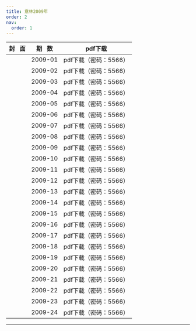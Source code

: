 ```yaml
---
title: 意林2009年
order: 2
nav:
  order: 1
---
```

| 封   面 | 期   数 |        pdf下载        |
| :-------: | :-------: | :-------------------: |
|          |  2009-01  | pdf下载（密码：5566） |
|          |  2009-02  | pdf下载（密码：5566） |
|          |  2009-03  | pdf下载（密码：5566） |
|          |  2009-04  | pdf下载（密码：5566） |
|          |  2009-05  | pdf下载（密码：5566） |
|          |  2009-06  | pdf下载（密码：5566） |
|          |  2009-07  | pdf下载（密码：5566） |
|          |  2009-08  | pdf下载（密码：5566） |
|          |  2009-09  | pdf下载（密码：5566） |
|          |  2009-10  | pdf下载（密码：5566） |
|          |  2009-11  | pdf下载（密码：5566） |
|          |  2009-12  | pdf下载（密码：5566） |
|          |  2009-13  | pdf下载（密码：5566） |
|          |  2009-14  | pdf下载（密码：5566） |
|          |  2009-15  | pdf下载（密码：5566） |
|          |  2009-16  | pdf下载（密码：5566） |
|          |  2009-17  | pdf下载（密码：5566） |
|          |  2009-18  | pdf下载（密码：5566） |
|          |  2009-19  | pdf下载（密码：5566） |
|          |  2009-20  | pdf下载（密码：5566） |
|          |  2009-21  | pdf下载（密码：5566） |
|          |  2009-22  | pdf下载（密码：5566） |
|          |  2009-23  | pdf下载（密码：5566） |
|          |  2009-24  | pdf下载（密码：5566） |

---
